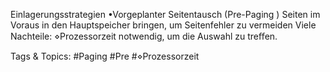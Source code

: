 Einlagerungsstrategien
•Vorgeplanter Seitentausch (Pre-Paging )
Seiten im Voraus in den Hauptspeicher bringen, um Seitenfehler zu vermeiden
Viele Nachteile:
⋄Prozessorzeit notwendig, um die Auswahl zu treﬀen.

   Tags & Topics:
   #Paging
   #Pre
   #⋄Prozessorzeit